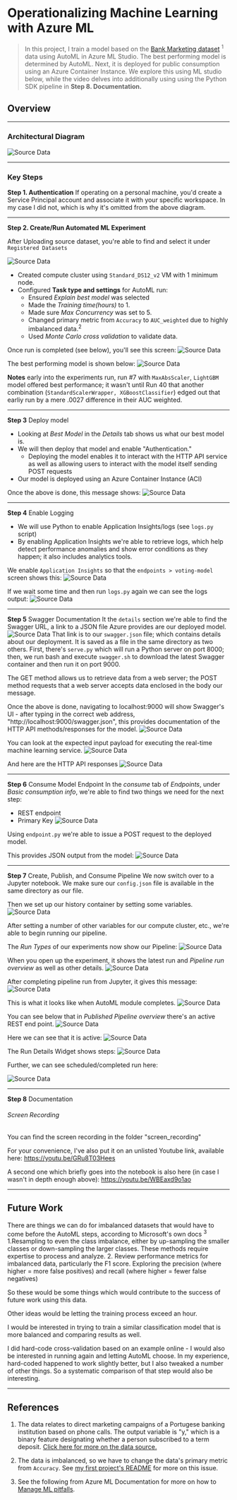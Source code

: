 # Operationalizing Machine Learning with Azure ML

> In this project, I train a model based on the [Bank Marketing dataset](https://automlsamplenotebookdata.blob.core.windows.net/automl-sample-notebook-data/bankmarketing_train.csv) <sup>1</sup> data using AutoML in Azure ML Studio. The best performing model is determined by AutoML. Next, it is  deployed for public consumption using an Azure Container Instance. We explore this using ML studio below, while the video delves into additionally using using the Python SDK pipeline in **Step 8. Documentation.** 

## Overview


___
### Architectural Diagram
![Source Data](/assets/architectural_diagram.png "Steps for Project")

___
### Key Steps

 **Step 1. Authentication**
If operating on a personal machine, you'd create a Service Principal account and associate it with your specific workspace. In my case I did not, which is why it's omitted from the above diagram.
___

**Step 2. Create/Run Automated ML Experiment**

After Uploading source dataset, you're able to find and select it under `Registered Datasets`

![Source Data](/assets/1_registered_datasets.PNG "Bank Marketing Registered Dataset")
  * Created compute cluster using `Standard_DS12_v2` VM with 1 minimum node.
  * Configured **Task type and settings** for AutoML run:
    * Ensured *Explain best model* was selected
    * Made the *Training time(hours)* to 1.
    * Made sure *Max Concurrency* was set to 5.
    * Changed primary metric from `Accuracy` to `AUC_weighted` due to highly imbalanced data.<sup>2</sup>
    * Used *Monte Carlo cross validation* to validate data. 

Once run is completed (see below), you'll see this screen:
    ![Source Data](/assets/3_experiment_completed.PNG "Showing Experiment has completed")

The best performing model is shown below:
  ![Source Data](/assets/4_best_model.PNG "Best Model")

 
**Notes** early into the experiments run, run #7 with `MaxAbsScaler`, `LightGBM` model offered best performance; it wasn't until Run 40 that another combination (`StandardScalerWrapper, XGBoostClassifier`) edged out that earliy run by a mere .0027 difference in their AUC weighted.

___

 **Step 3** Deploy model
  * Looking at *Best Model* in the *Details* tab shows us what our best model is.
  * We will then deploy that model and enable "Authentication."
    * Deploying the model enables it to interact with the HTTP API service as well as allowing users to interact with the model itself sending POST requests
  *  Our model is deployed using an Azure Container Instance  (ACI)

Once the above is done, this message shows:
![Source Data](/assets/model_deployment_triggered.PNG "Model deployment triggered")
___

**Step 4** Enable Logging
*   We will use Python to enable Application Insights/logs (see `logs.py` script)
*   By enabling Application Insights we're able to retrieve logs, which help detect performance anomalies and show error conditions as they happen; it also includes analytics tools.

We enable `Application Insights` so that the `endpoints > voting-model` screen shows this:
![Source Data](/assets/app_insights_enabled.PNG "Showing Experiment has completed")

If we wait some time and then run `logs.py` again we can see the logs output:
![Source Data](/assets/logs.PNG "Showing Experiment has completed")

 ___
 
**Step 5** Swagger Documentation
It the `details` section we're able to find the Swagger URL, a link to a JSON file Azure provides are our deployed model. 
![Source Data](/assets/swagger_ui.PNG "Showing Experiment has completed")
That link is to our `swagger.json` file; which contains details about our deployment.
It is saved as a file in the same directory as two others.
First, there's `serve.py` which will run a Python server on port 8000; then, we run bash and execute `swagger.sh` to download the latest Swagger container and then run it on port 9000.

The GET method allows us to retrieve data from a web server; the POST method requests that a web server accepts data enclosed in the body our message.
 
Once the above is done, navigating to localhost:9000 will show Swagger's UI - after typing in the correct web address, "http://localhost:9000/swagger.json", this provides documentation of the HTTP API methods/responses for the model.
![Source Data](/assets/swagger-model.PNG "Swagger Model")

You can look at the expected input payload for executing the real-time machine learning service.
![Source Data](/assets/swagger_expected_post.PNG "Expected Post")

And here are the HTTP API responses
![Source Data](/assets/swagger-responses.PNG "HTTP API Responses")


___

**Step 6** Consume Model Endpoint
In the _consume_ tab of _Endpoints_, under _Basic consumption info_,  we're able to find two things we need for the next step:
* REST endpoint 
* Primary Key 
![Source Data](/assets/consume_basic_consumption.PNG "basic consumption info")

Using `endpoint.py` we're able to issue a POST request to the deployed model.

This provides JSON output from the model:
![Source Data](/assets/consume_json_output.PNG "Swagger Model")


___


**Step 7** Create, Publish, and Consume Pipeline
We now switch over to a Jupyter notebook. We make sure our `config.json` file is available in the same directory as our file. 

Then we set up our history container by setting some variables. 
![Source Data](/assets/pipelines_project.PNG "pipeline project")


After setting a number of other variables for our compute cluster, etc., we're able to begin running our pipeline.

The _Run Types_ of our experiments now show our Pipeline:
![Source Data](/assets/pipeline_experiment.PNG "show new experiment details")

When you open up the experiment, it shows the latest run and _Pipeline run overview_ as well as other details.
![Source Data](/assets/pipeline_running.PNG "pipeline running")

After completing pipeline run from Jupyter, it gives this message:
![Source Data](/assets/completing_pipeline_run.PNG "completed pipeline")

This is what it looks like when AutoML module completes.
![Source Data](/assets/2_auto_ml_completed.PNG "active REST pipeline")


You can see below that in _Published Pipeline overview_ there's an active REST end point.
![Source Data](/assets/published_pipeline_rest_active.PNG "active REST pipeline")

Here we can see that it is active:
![Source Data](/assets/3_pipeline_endpoint_active.PNG "active REST pipeline alt")

The Run Details Widget shows steps:
![Source Data](/assets/run_details_widget.PNG "Run Details steps")

Further, we can see scheduled/completed run here:


![Source Data](/assets/1_experiments_completed.PNG "Scheduled completed runs")

___
**Step 8** Documentation
###### Screen Recording
You can find the screen recording in the folder "screen_recording"

For your convenience, I've also put it on an unlisted Youtube link, available here:
https://youtu.be/GRu8T03Hees

A second one which briefly goes into the notebook is also here (in case I wasn't in depth enough above):
https://youtu.be/WBEaxd9o1ao

___

## Future Work
There are things we can do for imbalanced datasets that would have to come before the AutoML steps, according to Microsoft's own docs <sup>3</sup>
1.Resampling to even the class imbalance, either by up-sampling the smaller classes or down-sampling the larger classes. These methods require expertise to process and analyze.
2. Review performance metrics for imbalanced data, particularly the F1 score. Exploring the precision (where higher = more false positives) and recall (where higher = fewer false negatives)  

So these would be some things which would contribute to the success of future work using this data.

Other ideas would be letting the training process exceed an hour.

I would be interested in trying to train a similar classification model that is more balanced and comparing results as well.

I did hard-code cross-validation based on an example online - I would also be interested in running again and letting AutoML choose.
In my experience, hard-coded happened to work slightly better, but I also tweaked a number of other things. So a systematic comparison of that step would also be interesting.
___

## References
1. The data relates to direct marketing campaigns of a Portugese banking institution based on phone calls. The output variable is "y," which is a binary feature designating whether a person subscribed to a term deposit.  [Click here for more on the data source.](https://archive.ics.uci.edu/ml/datasets/bank+marketing) 

2. The data is imbalanced, so we have to change the data's primary metric from `Accuracy`. See [my first project's README](https://github.com/rayswebpresence/nd_first_project)  for more on this issue.

3. See the following from Azure ML Documentation for more on how to [Manage ML pitfalls](https://docs.microsoft.com/en-us/azure/machine-learning/concept-manage-ml-pitfalls).
